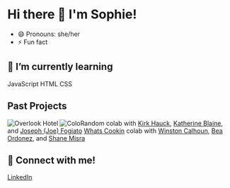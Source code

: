 # Hi there 👋 I'm Sophie!
- 😄 Pronouns: she/her
- ⚡ Fun fact

## 🌱 I’m currently learning
[//]: <>
JavaScript 
HTML
CSS


## Past Projects
[//]: <>
![Overlook Hotel](https://github.com/sophielabelle/overlook)
![ColoRandom](https://github.com/sophielabelle/coloRandom) colab with [Kirk Hauck](https://github.com/kirkhauck), [Katherine Blaine](https://github.com/KatherineBlaine), and [Joseph (Joe) Fogiato](https://gist.github.com/jfogiato)
[Whats Cookin](https://github.com/sophielabelle/whatsCookin) colab with [Winston Calhoun](https://github.com/WinstonCalhoun), [Bea Ordonez](https://github.com/bea-ordonez), and [Shane Misra](https://github.com/sdmisra)

## 🔗 Connect with me!
[//]: <>
[LinkedIn](https://www.linkedin.com/in/sophie-labelle-3b4890209/)
